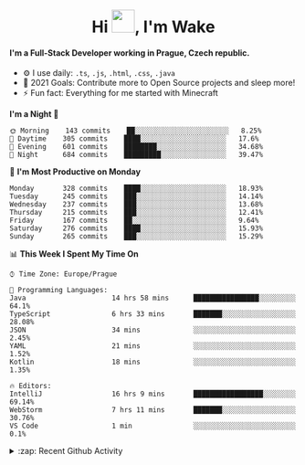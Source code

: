 <h1 align="center">Hi <img src="https://raw.githubusercontent.com/MrWakeCZ/MrWakeCZ/master/Hi.gif" width="40px" />, I'm Wake</h1>

#### I'm a Full-Stack Developer working in Prague, Czech republic.
- ⚙️ I use daily: `.ts`, `.js`, `.html`, `.css`, `.java`
- 🥅 2021 Goals: Contribute more to Open Source projects and sleep more!
- ⚡ Fun fact: Everything for me started with Minecraft

<!--START_SECTION:waka-->
**I'm a Night 🦉** 

```text
🌞 Morning    143 commits    ██░░░░░░░░░░░░░░░░░░░░░░░   8.25% 
🌆 Daytime    305 commits    ████░░░░░░░░░░░░░░░░░░░░░   17.6% 
🌃 Evening    601 commits    ████████░░░░░░░░░░░░░░░░░   34.68% 
🌙 Night      684 commits    █████████░░░░░░░░░░░░░░░░   39.47%

```
📅 **I'm Most Productive on Monday** 

```text
Monday       328 commits    ████░░░░░░░░░░░░░░░░░░░░░   18.93% 
Tuesday      245 commits    ███░░░░░░░░░░░░░░░░░░░░░░   14.14% 
Wednesday    237 commits    ███░░░░░░░░░░░░░░░░░░░░░░   13.68% 
Thursday     215 commits    ███░░░░░░░░░░░░░░░░░░░░░░   12.41% 
Friday       167 commits    ██░░░░░░░░░░░░░░░░░░░░░░░   9.64% 
Saturday     276 commits    ████░░░░░░░░░░░░░░░░░░░░░   15.93% 
Sunday       265 commits    ███░░░░░░░░░░░░░░░░░░░░░░   15.29%

```


📊 **This Week I Spent My Time On** 

```text
⌚︎ Time Zone: Europe/Prague

💬 Programming Languages: 
Java                     14 hrs 58 mins      ████████████████░░░░░░░░░   64.1% 
TypeScript               6 hrs 33 mins       ███████░░░░░░░░░░░░░░░░░░   28.08% 
JSON                     34 mins             ░░░░░░░░░░░░░░░░░░░░░░░░░   2.45% 
YAML                     21 mins             ░░░░░░░░░░░░░░░░░░░░░░░░░   1.52% 
Kotlin                   18 mins             ░░░░░░░░░░░░░░░░░░░░░░░░░   1.35%

🔥 Editors: 
IntelliJ                 16 hrs 9 mins       █████████████████░░░░░░░░   69.14% 
WebStorm                 7 hrs 11 mins       ███████░░░░░░░░░░░░░░░░░░   30.76% 
VS Code                  1 min               ░░░░░░░░░░░░░░░░░░░░░░░░░   0.1%

```


<!--END_SECTION:waka-->

<details>
  <summary>:zap: Recent Github Activity</summary>

<!--START_SECTION:activity-->
1. ❌ Closed PR [#15](https://github.com/craftmania-cz/craftmanager/pull/15) in [craftmania-cz/craftmanager](https://github.com/craftmania-cz/craftmanager)
2. 🎉 Merged PR [#11](https://github.com/craftmania-cz/craftapi/pull/11) in [craftmania-cz/craftapi](https://github.com/craftmania-cz/craftapi)
3. 🎉 Merged PR [#89](https://github.com/waked-cz/corgi/pull/89) in [waked-cz/corgi](https://github.com/waked-cz/corgi)
4. 🎉 Merged PR [#2](https://github.com/craftmania-cz/craftcore/pull/2) in [craftmania-cz/craftcore](https://github.com/craftmania-cz/craftcore)
5. 🎉 Merged PR [#7](https://github.com/craftmania-cz/craftlobby/pull/7) in [craftmania-cz/craftlobby](https://github.com/craftmania-cz/craftlobby)
<!--END_SECTION:activity-->

</details>
